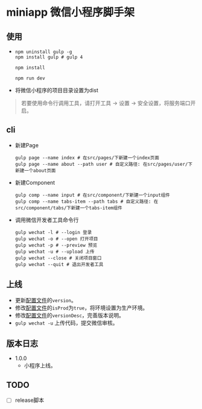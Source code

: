 # miniapp 微信小程序脚手架

## 使用

- ```shell
  npm uninstall gulp -g
  npm install gulp # gulp 4

  npm install

  npm run dev
  ```

- 将微信小程序的项目目录设置为dist

> 若要使用命令行调用工具，请打开工具 -> 设置 -> 安全设置，将服务端口开启。

## cli

- 新建Page
  ```shell
  gulp page --name index # 在src/pages/下新建一个index页面
  gulp page --name about --path user # 自定义路径: 在src/pages/user/下新建一个about页面
  ```

- 新建Component
  ```shell
  gulp comp --name input # 在src/component/下新建一个input组件
  gulp comp --name tabs-item --path tabs # 自定义路径: 在src/component/tabs/下新建一个tabs-item组件
  ```

- 调用微信开发者工具命令行
  ```shell
  gulp wechat -l # --login 登录
  gulp wechat -o # --open 打开项目
  gulp wechat -p # --preview 预览
  gulp wechat -u # --upload 上传
  gulp wechat --close # 关闭项目窗口
  gulp wechat --quit # 退出开发者工具
  ```


## 上线

- 更新[配置文件](src/config.js)的`version`。
- 修改[配置文件](src/config.js)的`isProd`为`true`，将环境设置为生产环境。
- 修改[配置文件](src/config.js)的`versionDesc`，完善版本说明。
- `gulp wechat -u` 上传代码，提交微信审核。

## 版本日志

- 1.0.0
  - 小程序上线。

## TODO
- [ ] release脚本